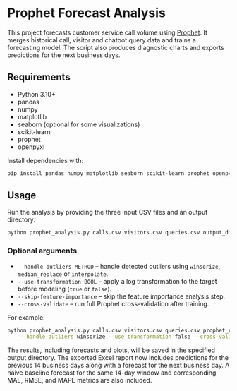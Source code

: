# Prophet Forecast Analysis

This project forecasts customer service call volume using [Prophet](https://github.com/facebook/prophet). It merges historical call, visitor and chatbot query data and trains a forecasting model. The script also produces diagnostic charts and exports predictions for the next business days.

## Requirements

- Python 3.10+
- pandas
- numpy
- matplotlib
- seaborn (optional for some visualizations)
- scikit-learn
- prophet
- openpyxl

Install dependencies with:

```bash
pip install pandas numpy matplotlib seaborn scikit-learn prophet openpyxl
```

## Usage

Run the analysis by providing the three input CSV files and an output directory:

```bash
python prophet_analysis.py calls.csv visitors.csv queries.csv output_dir
```

### Optional arguments

- `--handle-outliers METHOD` – handle detected outliers using `winsorize`, `median_replace` or `interpolate`.
- `--use-transformation BOOL` – apply a log transformation to the target before modeling (`true` or `false`).
- `--skip-feature-importance` – skip the feature importance analysis step.
- `--cross-validate` – run full Prophet cross-validation after training.

For example:

```bash
python prophet_analysis.py calls.csv visitors.csv queries.csv prophet_results \
    --handle-outliers winsorize --use-transformation false --cross-validate
```

The results, including forecasts and plots, will be saved in the specified output directory.
The exported Excel report now includes predictions for the previous 14 business days
along with a forecast for the next business day. A naive baseline forecast for the
same 14-day window and corresponding MAE, RMSE, and MAPE metrics are also included.
